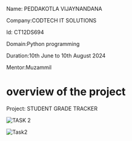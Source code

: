 Name: PEDDAKOTLA VIJAYNANDANA

Company:CODTECH IT SOLUTIONS

Id: CT12DS694

Domain:Python programming

Duration:10th June to 10th August 2024

Mentor:Muzammil

# overview of the project

Project: STUDENT GRADE TRACKER

![TASK 2](https://github.com/user-attachments/assets/be44be13-8e01-430f-9853-609e4e065360)

![Task2](https://github.com/user-attachments/assets/6b3ee4fa-5548-447c-a603-405cb5300551)
